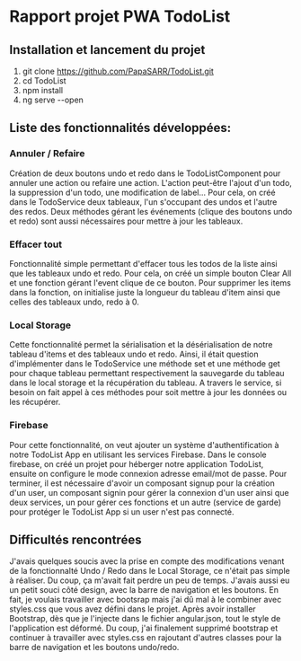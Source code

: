 # Rapport projet PWA TodoList

## Installation et lancement du projet

1. git clone https://github.com/PapaSARR/TodoList.git
2. cd TodoList
3. npm install
4. ng serve --open

## Liste des fonctionnalités développées:

### Annuler / Refaire
Création de deux boutons undo et redo dans le TodoListComponent pour annuler une action ou refaire une action.
L'action peut-être l'ajout d'un todo, la suppression d'un todo, une modification de label...
Pour cela, on créé dans le TodoService deux tableaux, l'un s'occupant des undos et l'autre des redos.
Deux méthodes gérant les événements (clique des boutons undo et redo) sont aussi nécessaires pour mettre à jour les tableaux.

### Effacer tout
Fonctionnalité simple permettant d'effacer tous les todos de la liste ainsi que les tableaux undo et redo. 
Pour cela, on créé un simple bouton Clear All et une fonction gérant l'event clique de ce bouton. 
Pour supprimer les items dans la fonction, on initialise juste la longueur du tableau d'item ainsi que celles des tableaux undo, redo à 0.

### Local Storage 
Cette fonctionnalité permet la sérialisation et la désérialisation de notre tableau d'items et des tableaux undo et redo.
Ainsi, il était question d'implémenter dans le TodoService une méthode set et une méthode get pour chaque tableau permettant respectivement la sauvegarde 
du tableau dans le local storage et la récupération du tableau.
A travers le service, si besoin on fait appel à ces méthodes pour soit mettre à jour les données ou les récupérer.

### Firebase
Pour cette fonctionnalité, on veut ajouter un système d'authentification à notre TodoList App en utilisant les services Firebase. 
Dans le console firebase, on créé un projet pour héberger notre application TodoList, ensuite on configure le mode connexion adresse email/mot de passe.
Pour terminer, il est nécessaire d'avoir un composant signup pour la création d'un user, un composant signin pour gérer la connexion d'un user ainsi que deux services,
un pour gérer ces fonctions et un autre (service de garde) pour protéger le TodoList App si un user n'est pas connecté.

## Difficultés rencontrées
J'avais quelques soucis avec la prise en compte des modifications venant de la fonctionnalté Undo / Redo dans le Local Storage, ce n'était pas simple à réaliser. 
Du coup, ça m'avait fait perdre un peu de temps.
J'avais aussi eu un petit souci côté design, avec la barre de navigation et les boutons.
En fait, je voulais travailler avec bootsrap mais j'ai dû mal à le combiner avec styles.css que vous avez défini dans le projet.
Après avoir installer Bootstrap, dès que je l'injecte dans le fichier angular.json, tout le style de l'application est déformé. 
Du coup, j'ai finalement supprimé bootstrap et continuer à travailler avec styles.css en rajoutant d'autres classes pour la barre de navigation et les boutons undo/redo.

